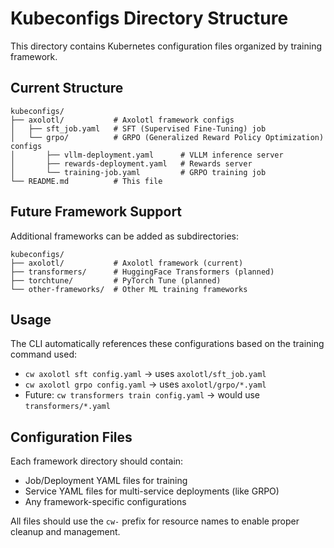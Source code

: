 # Kubeconfigs Directory Structure

This directory contains Kubernetes configuration files organized by training framework.

## Current Structure

```
kubeconfigs/
├── axolotl/           # Axolotl framework configs
│   ├── sft_job.yaml   # SFT (Supervised Fine-Tuning) job
│   └── grpo/          # GRPO (Generalized Reward Policy Optimization) configs
│       ├── vllm-deployment.yaml      # VLLM inference server
│       ├── rewards-deployment.yaml   # Rewards server
│       └── training-job.yaml         # GRPO training job
└── README.md          # This file
```

## Future Framework Support

Additional frameworks can be added as subdirectories:

```
kubeconfigs/
├── axolotl/           # Axolotl framework (current)
├── transformers/      # HuggingFace Transformers (planned)
├── torchtune/         # PyTorch Tune (planned)
└── other-frameworks/  # Other ML training frameworks
```

## Usage

The CLI automatically references these configurations based on the training command used:

- `cw axolotl sft config.yaml` → uses `axolotl/sft_job.yaml`
- `cw axolotl grpo config.yaml` → uses `axolotl/grpo/*.yaml`
- Future: `cw transformers train config.yaml` → would use `transformers/*.yaml`

## Configuration Files

Each framework directory should contain:
- Job/Deployment YAML files for training
- Service YAML files for multi-service deployments (like GRPO)
- Any framework-specific configurations

All files should use the `cw-` prefix for resource names to enable proper cleanup and management.